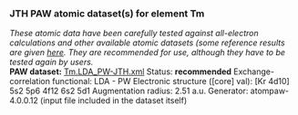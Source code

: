 ### JTH PAW atomic dataset(s) for element Tm
  
_These atomic data have been carefully tested against all-electron calculations and other available atomic datasets (some reference results are given [here](https://www.abinit.org/Files/JTH-benchmark-1.1.pdf)._
_They are recommended for use, although they have to be tested again by users._
<br>
**PAW dataset:** [Tm.LDA_PW-JTH.xml](https://github.com/abinit/paw_jth_datasets/pseudos/JTH-LDA-v1.1/Tm/Tm.LDA_PW-JTH.xml)
Status: **recommended**
Exchange-correlation functional: LDA - PW
Electronic structure ([core] val): [Kr 4d10] 5s2 5p6 4f12 6s2 5d1
Augmentation radius: 2.51 a.u.
Generator: atompaw-4.0.0.12 (input file included in the dataset itself)
